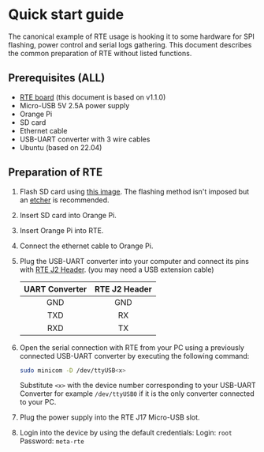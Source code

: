# Quick start guide

The canonical example of RTE usage is hooking it to some hardware for SPI
flashing, power control and serial logs gathering. This document describes the
common preparation of RTE without listed functions.

## Prerequisites (ALL)

* [RTE board](https://3mdeb.com/shop/open-source-hardware/open-source-hardware-3mdeb/rte/)
    (this document is based on v1.1.0)
* Micro-USB 5V 2.5A power supply
* Orange Pi
* SD card
* Ethernet cable
* USB-UART converter with 3 wire cables
* Ubuntu (based on 22.04)

## Preparation of RTE

1. Flash SD card using [this image](?). The flashing method isn't imposed but an
    [etcher](https://www.balena.io/etcher/) is recommended.
1. Insert SD card into Orange Pi.
1. Insert Orange Pi into RTE.
1. Connect the ethernet cable to Orange Pi.
1. Plug the USB-UART converter into your computer and connect its pins with
    [RTE J2 Header](../v1.1.0/specification.md/#uart0-header). (you may need a
    USB extension cable)

    |UART Converter | RTE J2 Header|
    |:-------------:|:------------:|
    | GND           | GND          |
    | TXD           | RX           |
    | RXD           | TX           |

1. Open the serial connection with RTE from your PC using a previously connected
    USB-UART converter by executing the following command:

    ```bash
    sudo minicom -D /dev/ttyUSB<x>
    ```

    Substitute `<x>` with the device number corresponding to your USB-UART
    Converter for example `/dev/ttyUSB0` if it is the only converter connected
    to your PC.
1. Plug the power supply into the RTE J17 Micro-USB slot.
1. Login into the device by using the default credentials:
    Login: `root`
    Password: `meta-rte`
